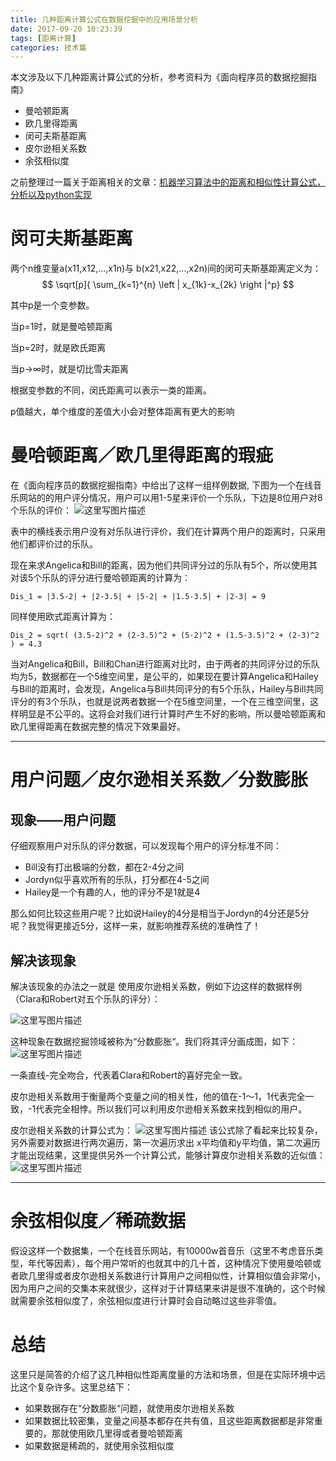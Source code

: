 ```yaml
---
title: 几种距离计算公式在数据挖掘中的应用场景分析
date: 2017-09-20 10:23:39
tags: [距离计算]
categories: 技术篇
---
```


本文涉及以下几种距离计算公式的分析，参考资料为《面向程序员的数据挖掘指南》

- 曼哈顿距离
- 欧几里得距离
- 闵可夫斯基距离
- 皮尔逊相关系数
- 余弦相似度

<!--More-->

之前整理过一篇关于距离相关的文章：[机器学习算法中的距离和相似性计算公式，分析以及python实现]()



# 闵可夫斯基距离
两个n维变量a(x11,x12,…,x1n)与 b(x21,x22,…,x2n)间的闵可夫斯基距离定义为：
$$ \sqrt[p]{ \sum_{k=1}^{n} \left | x_{1k}-x_{2k} \right |^p}  $$

其中p是一个变参数。

当p=1时，就是曼哈顿距离

当p=2时，就是欧氏距离

当p→∞时，就是切比雪夫距离

根据变参数的不同，闵氏距离可以表示一类的距离。

p值越大，单个维度的差值大小会对整体距离有更大的影响

# 曼哈顿距离／欧几里得距离的瑕疵
在《面向程序员的数据挖掘指南》中给出了这样一组样例数据, 下图为一个在线音乐网站的的用户评分情况，用户可以用1-5星来评价一个乐队，下边是8位用户对8个乐队的评价：
![这里写图片描述](http://img.blog.csdn.net/20170920102356159?watermark/2/text/aHR0cDovL2Jsb2cuY3Nkbi5uZXQvR2FtZXJfZ3l0/font/5a6L5L2T/fontsize/400/fill/I0JBQkFCMA==/dissolve/70/gravity/SouthEast)

表中的横线表示用户没有对乐队进行评价，我们在计算两个用户的距离时，只采用他们都评价过的乐队。

现在来求Angelica和Bill的距离，因为他们共同评分过的乐队有5个，所以使用其对该5个乐队的评分进行曼哈顿距离的计算为：

```
Dis_1 = |3.5-2| + |2-3.5| + |5-2| + |1.5-3.5| + |2-3| = 9
```

同样使用欧式距离计算为：
```
Dis_2 = sqrt( (3.5-2)^2 + (2-3.5)^2 + (5-2)^2 + (1.5-3.5)^2 + (2-3)^2 ) = 4.3
```
当对Angelica和Bill，Bill和Chan进行距离对比时，由于两者的共同评分过的乐队均为5，数据都在一个5维空间里，是公平的，如果现在要计算Angelica和Hailey与Bill的距离时，会发现，Angelica与Bill共同评分的有5个乐队，Hailey与Bill共同评分的有3个乐队，也就是说两者数据一个在5维空间里，一个在三维空间里，这样明显是不公平的。这将会对我们进行计算时产生不好的影响，所以曼哈顿距离和欧几里得距离在数据完整的情况下效果最好。

---
# 用户问题／皮尔逊相关系数／分数膨胀

## 现象——用户问题
仔细观察用户对乐队的评分数据，可以发现每个用户的评分标准不同：

- Bill没有打出极端的分数，都在2-4分之间
- Jordyn似乎喜欢所有的乐队，打分都在4-5之间
- Hailey是一个有趣的人，他的评分不是1就是4

那么如何比较这些用户呢？比如说Hailey的4分是相当于Jordyn的4分还是5分呢？我觉得更接近5分，这样一来，就影响推荐系统的准确性了！

## 解决该现象
解决该现象的办法之一就是 使用皮尔逊相关系数，例如下边这样的数据样例（Clara和Robert对五个乐队的评分）：

![这里写图片描述](http://img.blog.csdn.net/20170920111425007?watermark/2/text/aHR0cDovL2Jsb2cuY3Nkbi5uZXQvR2FtZXJfZ3l0/font/5a6L5L2T/fontsize/400/fill/I0JBQkFCMA==/dissolve/70/gravity/SouthEast)


这种现象在数据挖掘领域被称为“分数膨胀“。我们将其评分画成图，如下：
![这里写图片描述](http://img.blog.csdn.net/20170920112804525?watermark/2/text/aHR0cDovL2Jsb2cuY3Nkbi5uZXQvR2FtZXJfZ3l0/font/5a6L5L2T/fontsize/400/fill/I0JBQkFCMA==/dissolve/70/gravity/SouthEast)

一条直线-完全吻合，代表着Clara和Robert的喜好完全一致。

皮尔逊相关系数用于衡量两个变量之间的相关性，他的值在-1～1，1代表完全一致，-1代表完全相悖。所以我们可以利用皮尔逊相关系数来找到相似的用户。

皮尔逊相关系数的计算公式为：
![这里写图片描述](http://img.blog.csdn.net/20170920114015874?watermark/2/text/aHR0cDovL2Jsb2cuY3Nkbi5uZXQvR2FtZXJfZ3l0/font/5a6L5L2T/fontsize/400/fill/I0JBQkFCMA==/dissolve/70/gravity/SouthEast)
该公式除了看起来比较复杂，另外需要对数据进行两次遍历，第一次遍历求出 x平均值和y平均值，第二次遍历才能出现结果，这里提供另外一个计算公式，能够计算皮尔逊相关系数的近似值：
![这里写图片描述](http://img.blog.csdn.net/20170920114326883?watermark/2/text/aHR0cDovL2Jsb2cuY3Nkbi5uZXQvR2FtZXJfZ3l0/font/5a6L5L2T/fontsize/400/fill/I0JBQkFCMA==/dissolve/70/gravity/SouthEast)

---

# 余弦相似度／稀疏数据
假设这样一个数据集，一个在线音乐网站，有10000w首音乐（这里不考虑音乐类型，年代等因素），每个用户常听的也就其中的几十首，这种情况下使用曼哈顿或者欧几里得或者皮尔逊相关系数进行计算用户之间相似性，计算相似值会非常小，因为用户之间的交集本来就很少，这样对于计算结果来讲是很不准确的，这个时候就需要余弦相似度了，余弦相似度进行计算时会自动略过这些非零值。

# 总结
这里只是简答的介绍了这几种相似性距离度量的方法和场景，但是在实际环境中远比这个复杂许多。这里总结下：

- 如果数据存在“分数膨胀“问题，就使用皮尔逊相关系数
- 如果数据比较密集，变量之间基本都存在共有值，且这些距离数据都是非常重要的，那就使用欧几里得或者曼哈顿距离
- 如果数据是稀疏的，就使用余弦相似度

